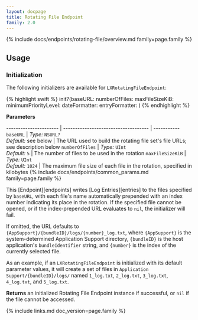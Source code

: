 ```yaml
---
layout: docpage
title: Rotating File Endpoint
family: 2.0
---
```


{% include docs/endpoints/rotating-file/overview.md family=page.family %}

## Usage

### Initialization

The following initializers are available for `LXRotatingFileEndpoint`:

{% highlight swift %}
init?(baseURL: numberOfFiles: maxFileSizeKiB: minimumPriorityLevel: dateFormatter: entryFormatter: )
{% endhighlight %}

**Parameters**

---------------------- | ------------------------------------ | -----------
`baseURL`        | _Type:_ `NSURL?` <br> _Default:_ see below | The URL used to build the rotating file set's file URLs; see description below
`numberOfFiles`  | _Type:_ `UInt` <br> _Default:_ `5`         | The number of files to be used in the rotation
`maxFileSizeKiB` | _Type:_ `UInt` <br> _Default:_ `1024`      | The maximum file size of each file in the rotation, specified in kilobytes
{% include docs/endpoints/common_params.md family=page.family %}

This [Endpoint][endpoints] writes [Log Entries][entries] to the files specified by `baseURL`, with each file's name automatically prepended with an index number indicating its place in the rotation. If the specified file cannot be opened, or if the index-prepended URL evaluates to `nil`, the initializer will fail.

If omitted, the URL defaults to `{AppSupport}/{bundleID}/logs/{number}_log.txt`, where `{AppSupport}` is the system-determined Application Support directory, `{bundleID}` is the host application's `bundleIdentifier` string, and `{number}` is the index of the currently selected file.

As an example, if an `LXRotatingFileEndpoint` is initialized with its default parameter values, it will create a set of files in `Application Support/{bundleID}/logs/` named `1_log.txt`, `2_log.txt`, `3_log.txt`, `4_log.txt`, and `5_log.txt`.

**Returns** an initialized Rotating File Endpoint instance if successful, or `nil` if the file cannot be accessed.


{% include links.md doc_version=page.family %}
